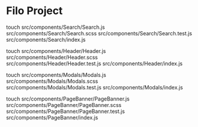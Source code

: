 # Filo Project

touch src/components/Search/Search.js src/components/Search/Search.scss src/components/Search/Search.test.js src/components/Search/index.js

touch src/components/Header/Header.js src/components/Header/Header.scss src/components/Header/Header.test.js src/components/Header/index.js

touch src/components/Modals/Modals.js src/components/Modals/Modals.scss src/components/Modals/Modals.test.js src/components/Modals/index.js

touch src/components/PageBanner/PageBanner.js src/components/PageBanner/PageBanner.scss src/components/PageBanner/PageBanner.test.js src/components/PageBanner/index.js